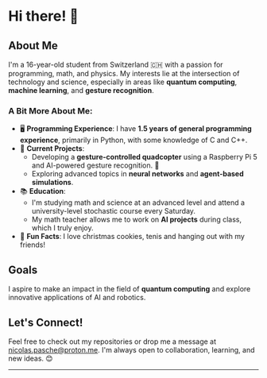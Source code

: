 # Hi there! 👋

## About Me
I'm a 16-year-old student from Switzerland 🇨🇭 with a passion for programming, math, and physics. My interests lie at the intersection of technology and science, especially in areas like **quantum computing**, **machine learning**, and **gesture recognition**. 

### A Bit More About Me:
- 🖥️ **Programming Experience**: I have **1.5 years of general programming experience**, primarily in Python, with some knowledge of C and C++.
- 🔬 **Current Projects**: 
  - Developing a **gesture-controlled quadcopter** using a Raspberry Pi 5 and AI-powered gesture recognition. 🚁
  - Exploring advanced topics in **neural networks** and **agent-based simulations**.
- 📚 **Education**: 
  - I'm studying math and science at an advanced level and attend a university-level stochastic course every Saturday.
  - My math teacher allows me to work on **AI projects** during class, which I truly enjoy.
- 🌌 **Fun Facts**: I love christmas cookies, tenis and hanging out with my friends!

## Goals
I aspire to make an impact in the field of **quantum computing** and explore innovative applications of AI and robotics. 

## Let's Connect!
Feel free to check out my repositories or drop me a message at nicolas.pasche@proton.me. I'm always open to collaboration, learning, and new ideas. 😊

---
